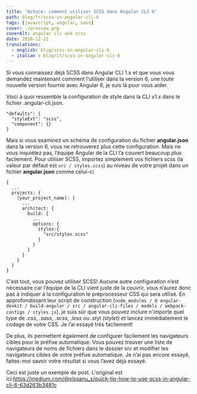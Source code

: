 ```yaml
---
title: "Astuce: comment utiliser SCSS dans Angular CLI 6"
path: blog/fr/scss-in-angular-cli-6
tags: [javascript, angular, sass]
cover: ./preview.png
coverAlt: angular cli and scss
date: 2018-12-21
translations:
  - english: blog/scss-in-angular-cli-6
  - italian : blog/it/scss-in-angular-cli-6
---
```


Si vous connaissez déjà SCSS dans Angular CLI 1.x et que vous vous demandez maintenant comment l’utiliser dans la version 6, une toute nouvelle version fournie avec Angular 6, je suis là pour vous aider.

Voici à quoi ressemble la configuration de style dans la CLI v1.x dans le fichier .angular-cli.json.

```
"defaults": {
  "styleExt": "scss",
  "component": {}
}
```

Mais si vous examinez un schéma de configuration du fichier **angular.json** dans la version 6, vous ne retrouverez plus cette configuration. Mais ne vous inquiétez pas, l’équipe Angular de la CLI l’a couvert beaucoup plus facilement. Pour utiliser SCSS, importez simplement vos fichiers scss (la valeur par défaut est `src / styles.scss`) au niveau de votre projet dans un fichier **angular.json** comme celui-ci.

```
{
  ...
  projects: {
    [your_project_name]: {
      ...
      architect: {
        build: {
          ...
          options: {
            styles:{
              "src/styles.scss"
            }
          }
        }
      }
    }
  }
}
```

C’est tout, vous pouvez utiliser SCSS! Aucune autre configuration n’est nécessaire car l’équipe de la CLI vient juste de la couvrir, vous n’aurez donc pas à indiquer à la configuration le préprocesseur CSS qui sera utilisé. En approfondissant leur script de construction (`node_modules / @ angular-devkit / build-angular / src / angular-cli-files / models / webpack-configs / styles.js`), je suis sûr que vous pouvez inclure n'importe quel type de *.css*, *.sass*, *.scss*, *.less* ou *.styl (stylet)* et lancez immédiatement le codage de votre CSS. Je l’ai essayé très facilement!

De plus, ils permettent également de configurer facilement les navigateurs cibles pour le préfixe automatique. Vous pouvez trouver une liste de navigateurs de noms de fichiers dans le dossier src et modifier les navigateurs cibles de votre préfixe automatique. Je n’ai pas encore essayé, faites-moi savoir votre résultat si vous l’avez déjà essayé.

Ceci est juste un exemple de post. L'original est ici:https://medium.com/@vissanu_s/quick-tip-how-to-use-scss-in-angular-cli-6-63d263b3481c